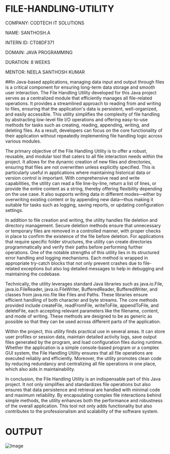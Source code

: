 # FILE-HANDLING-UTILITY

COMPANY: CODTECH IT SOLUTIONS

NAME: SANTHOSH.A

INTERN ID: CT08DF371

DOMAIN: JAVA PROGRAMMING

DURATION: 8 WEEKS

MENTOR: NEELA SANTHOSH KUMAR

##In Java-based applications, managing data input and output through files is a critical component for ensuring long-term data storage and smooth user interaction. The File Handling Utility developed for this Java project serves as a centralized module that efficiently manages all file-related operations. It provides a streamlined approach to reading from and writing to files, ensuring that the application's data is persistent, well-organized, and easily accessible. This utility simplifies the complexity of file handling by abstracting low-level file I/O operations and offering easy-to-use methods for tasks such as creating, reading, appending, writing, and deleting files. As a result, developers can focus on the core functionality of their application without repeatedly implementing file handling logic across various modules.

The primary objective of the File Handling Utility is to offer a robust, reusable, and modular tool that caters to all file interaction needs within the project. It allows for the dynamic creation of new files and directories, ensuring that files are not overwritten unless explicitly specified. This is particularly useful in applications where maintaining historical data or version control is important. With comprehensive read and write capabilities, the utility can read a file line-by-line, return a list of lines, or provide the entire content as a string, thereby offering flexibility depending on the use case. It also supports writing data in different modes—either by overwriting existing content or by appending new data—thus making it suitable for tasks such as logging, saving reports, or updating configuration settings.

In addition to file creation and writing, the utility handles file deletion and directory management. Secure deletion methods ensure that unnecessary or temporary files are removed in a controlled manner, with proper checks in place to confirm the existence of the file before deletion. For applications that require specific folder structures, the utility can create directories programmatically and verify their paths before performing further operations. One of the notable strengths of this utility lies in its structured error handling and logging mechanisms. Each method is wrapped in appropriate try-catch blocks that not only prevent crashes due to file-related exceptions but also log detailed messages to help in debugging and maintaining the codebase.

Technically, the utility leverages standard Java libraries such as java.io.File, java.io.FileReader, java.io.FileWriter, BufferedReader, BufferedWriter, and classes from java.nio.file like Files and Paths. These libraries ensure efficient handling of both character and byte streams. The core methods provided include createFile, readFromFile, writeToFile, appendToFile, and deleteFile, each accepting relevant parameters like the filename, content, and mode of writing. These methods are designed to be as generic as possible so that they can be used across different parts of the application.

Within the project, this utility finds practical use in several areas. It can store user profiles or session data, maintain detailed activity logs, save output files generated by the program, and load configuration files during runtime. Whether the application is a simple console-based program or a complex GUI system, the File Handling Utility ensures that all file operations are executed reliably and efficiently. Moreover, the utility promotes clean code by reducing redundancy and centralizing all file operations in one place, which also aids in maintainability.

In conclusion, the File Handling Utility is an indispensable part of this Java project. It not only simplifies and standardizes file operations but also ensures that data persistence and retrieval are handled with minimal code and maximum reliability. By encapsulating complex file interactions behind simple methods, the utility enhances both the performance and robustness of the overall application. This tool not only adds functionality but also contributes to the professionalism and scalability of the software system.

# OUTPUT
![Image](https://github.com/user-attachments/assets/a4c5e24e-f3fa-46af-bda9-65181b94f553)
